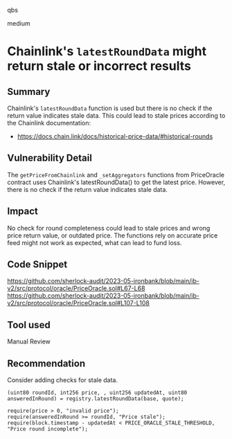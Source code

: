 qbs

medium

# Chainlink's `latestRoundData` might return stale or incorrect results

## Summary
Chainlink's `latestRoundData` function is used but there is no check if the return value indicates stale data. This could lead to stale prices according to the Chainlink documentation:

- https://docs.chain.link/docs/historical-price-data/#historical-rounds

## Vulnerability Detail
The `getPriceFromChainlink`  and `_setAggregators` functions from PriceOracle contract uses Chainlink's latestRoundData() to get the latest price. However, there is no check if the return value indicates stale data.

## Impact
No check for round completeness could lead to stale prices and wrong price return value, or outdated price. The functions rely on accurate price feed might not work as expected, what can lead to fund loss.

## Code Snippet
https://github.com/sherlock-audit/2023-05-ironbank/blob/main/ib-v2/src/protocol/oracle/PriceOracle.sol#L67-L68
https://github.com/sherlock-audit/2023-05-ironbank/blob/main/ib-v2/src/protocol/oracle/PriceOracle.sol#L107-L108
## Tool used

Manual Review

## Recommendation
Consider adding checks for stale data.
```solidity
(uint80 roundId, int256 price, , uint256 updatedAt, uint80 answeredInRound) = registry.latestRoundData(base, quote);

require(price > 0, "invalid price");
require(answeredInRound >= roundId, "Price stale");
require(block.timestamp - updatedAt < PRICE_ORACLE_STALE_THRESHOLD, "Price round incomplete");
```